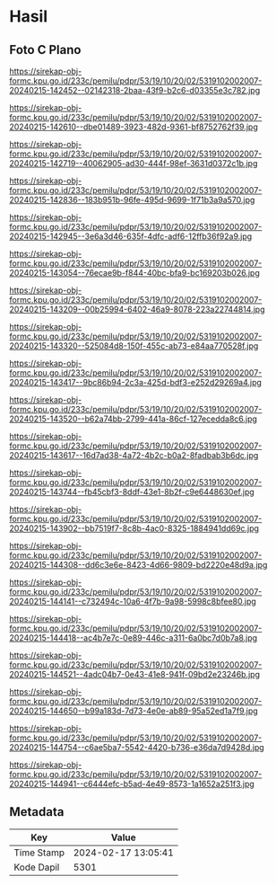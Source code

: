 # Hasil

## Foto C Plano

https://sirekap-obj-formc.kpu.go.id/233c/pemilu/pdpr/53/19/10/20/02/5319102002007-20240215-142452--02142318-2baa-43f9-b2c6-d03355e3c782.jpg

https://sirekap-obj-formc.kpu.go.id/233c/pemilu/pdpr/53/19/10/20/02/5319102002007-20240215-142610--dbe01489-3923-482d-9361-bf8752762f39.jpg

https://sirekap-obj-formc.kpu.go.id/233c/pemilu/pdpr/53/19/10/20/02/5319102002007-20240215-142719--40062905-ad30-444f-98ef-3631d0372c1b.jpg

https://sirekap-obj-formc.kpu.go.id/233c/pemilu/pdpr/53/19/10/20/02/5319102002007-20240215-142836--183b951b-96fe-495d-9699-1f71b3a9a570.jpg

https://sirekap-obj-formc.kpu.go.id/233c/pemilu/pdpr/53/19/10/20/02/5319102002007-20240215-142945--3e6a3d46-635f-4dfc-adf6-12ffb36f92a9.jpg

https://sirekap-obj-formc.kpu.go.id/233c/pemilu/pdpr/53/19/10/20/02/5319102002007-20240215-143054--76ecae9b-f844-40bc-bfa9-bc169203b026.jpg

https://sirekap-obj-formc.kpu.go.id/233c/pemilu/pdpr/53/19/10/20/02/5319102002007-20240215-143209--00b25994-6402-46a9-8078-223a22744814.jpg

https://sirekap-obj-formc.kpu.go.id/233c/pemilu/pdpr/53/19/10/20/02/5319102002007-20240215-143320--525084d8-150f-455c-ab73-e84aa770528f.jpg

https://sirekap-obj-formc.kpu.go.id/233c/pemilu/pdpr/53/19/10/20/02/5319102002007-20240215-143417--9bc86b94-2c3a-425d-bdf3-e252d29269a4.jpg

https://sirekap-obj-formc.kpu.go.id/233c/pemilu/pdpr/53/19/10/20/02/5319102002007-20240215-143520--b62a74bb-2799-441a-86cf-127ecedda8c6.jpg

https://sirekap-obj-formc.kpu.go.id/233c/pemilu/pdpr/53/19/10/20/02/5319102002007-20240215-143617--16d7ad38-4a72-4b2c-b0a2-8fadbab3b6dc.jpg

https://sirekap-obj-formc.kpu.go.id/233c/pemilu/pdpr/53/19/10/20/02/5319102002007-20240215-143744--fb45cbf3-8ddf-43e1-8b2f-c9e6448630ef.jpg

https://sirekap-obj-formc.kpu.go.id/233c/pemilu/pdpr/53/19/10/20/02/5319102002007-20240215-143902--bb7519f7-8c8b-4ac0-8325-1884941dd69c.jpg

https://sirekap-obj-formc.kpu.go.id/233c/pemilu/pdpr/53/19/10/20/02/5319102002007-20240215-144308--dd6c3e6e-8423-4d66-9809-bd2220e48d9a.jpg

https://sirekap-obj-formc.kpu.go.id/233c/pemilu/pdpr/53/19/10/20/02/5319102002007-20240215-144141--c732494c-10a6-4f7b-9a98-5998c8bfee80.jpg

https://sirekap-obj-formc.kpu.go.id/233c/pemilu/pdpr/53/19/10/20/02/5319102002007-20240215-144418--ac4b7e7c-0e89-446c-a311-6a0bc7d0b7a8.jpg

https://sirekap-obj-formc.kpu.go.id/233c/pemilu/pdpr/53/19/10/20/02/5319102002007-20240215-144521--4adc04b7-0e43-41e8-941f-09bd2e23246b.jpg

https://sirekap-obj-formc.kpu.go.id/233c/pemilu/pdpr/53/19/10/20/02/5319102002007-20240215-144650--b99a183d-7d73-4e0e-ab89-95a52ed1a7f9.jpg

https://sirekap-obj-formc.kpu.go.id/233c/pemilu/pdpr/53/19/10/20/02/5319102002007-20240215-144754--c6ae5ba7-5542-4420-b736-e36da7d9428d.jpg

https://sirekap-obj-formc.kpu.go.id/233c/pemilu/pdpr/53/19/10/20/02/5319102002007-20240215-144941--c6444efc-b5ad-4e49-8573-1a1652a251f3.jpg


## Metadata

| Key        | Value               |
| ---------- | ------------------- |
| Time Stamp | 2024-02-17 13:05:41 |
| Kode Dapil | 5301                |



